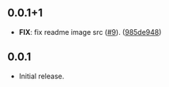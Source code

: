 ## 0.0.1+1

 - **FIX**: fix readme image src ([#9](https://github.com/xsahil03x/widget_wave/issues/9)). ([985de948](https://github.com/xsahil03x/widget_wave/commit/985de948e83151d9588c752d8640ac4255981508))

## 0.0.1

* Initial release.
